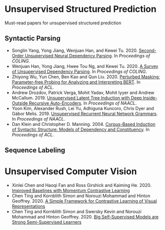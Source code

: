 # Unsupervised Structured Prediction
Must-read papers for unsupervised structured prediction

## Syntactic Parsing

* Songlin Yang, Yong Jiang, Wenjuan Han, and Kewei Tu. 2020. [Second-Order Unsupervised Neural Dependency Parsing](http://faculty.sist.shanghaitech.edu.cn/faculty/tukw/coling20dmv.pdf). In *Proceedings of COLING*.
* Wenjuan Han, Yong Jiang, Hwee Tou Ng, and Kewei Tu. 2020. [A Survey of Unsupervised Dependency Parsing](https://arxiv.org/abs/2010.01535). In *Proceedings of COLING*.
* Zhiyong Wu, Yun Chen, Ben Kao and Qun Liu. 2020. [Perturbed Masking: Parameter-free Probing for Analyzing and Interpreting BERT](https://www.aclweb.org/anthology/2020.acl-main.383/). In *Proceedings of ACL*.
* Andrew Drozdov, Patrick Verga, Mohit Yadav, Mohit Iyyer and Andrew McCallum. 2019. [Unsupervised Latent Tree Induction with Deep Inside-Outside Recursive Auto-Encoders](https://www.aclweb.org/anthology/N19-1116/). In *Proceedings of NAACL*.
* Yoon Kim, Alexander Rush, Lei Yu, Adhiguna Kuncoro, Chris Dyer and Gábor Melis. 2019. [Unsupervised Recurrent Neural Network Grammars](https://www.aclweb.org/anthology/N19-1114.pdf). In *Proceedings of NAACL*.
* Dan Klein and Christopher D. Manning. 2004. [Corpus-Based Induction of Syntactic Structure: Models of Dependency and Constituency](https://www.aclweb.org/anthology/P04-1061/). In *Proceedings of ACL*.

## Sequence Labeling


# Unsupervised Computer Vision

* Xinlei Chen and Haoqi Fan and Ross Girshick and Kaiming He. 2020. [Improved Baselines with Momentum Contrastive Learning](https://arxiv.org/abs/2003.04297)
* Chen Ting and Kornblith Simon and Norouzi Mohammad and Hinton Geoffrey. 2020. [A Simple Framework for Contrastive Learning of Visual Representations](https://arxiv.org/abs/2002.05709)
* Chen Ting and Kornblith Simon and Swersky Kevin and Norouzi Mohammad and Hinton Geoffrey. 2020. [Big Self-Supervised Models are Strong Semi-Supervised Learners](https://arxiv.org/abs/2006.10029)
